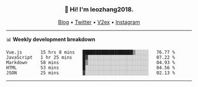 <h3 align="center">👋 Hi! I'm leozhang2018.</h3>
<p align="center">
  <a href="https://leozhang2018.me">Blog</a> •
  <a href="https://twitter.com/leozhang2018">Twitter</a> •
  <a href="https://www.v2ex.com/member/leozhang">V2ex</a> •
  <a href="https://www.instagram.com/leozhanghere">Instagram</a>
</p>

-------

📊 **Weekly development breakdown**
<!--START_SECTION:waka-->
```text
Vue.js       15 hrs 8 mins   ███████████████████▒░░░░░   76.77 % 
JavaScript   1 hr 25 mins    █▓░░░░░░░░░░░░░░░░░░░░░░░   07.22 % 
Markdown     58 mins         █▒░░░░░░░░░░░░░░░░░░░░░░░   04.93 % 
HTML         53 mins         █░░░░░░░░░░░░░░░░░░░░░░░░   04.56 % 
JSON         25 mins         ▓░░░░░░░░░░░░░░░░░░░░░░░░   02.13 % 
```
<!--END_SECTION:waka-->
-------
